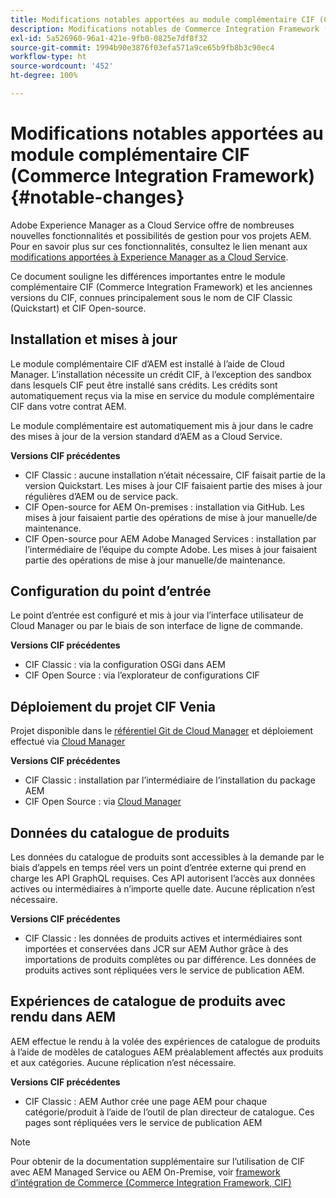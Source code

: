 ```yaml
---
title: Modifications notables apportées au module complémentaire CIF (Commerce Integration Framework)
description: Modifications notables de Commerce Integration Framework (CIF) par rapport aux anciennes versions de CIF.
exl-id: 5a526960-96a1-421e-9fb0-0825e7df8f32
source-git-commit: 1994b90e3876f03efa571a9ce65b9fb8b3c90ec4
workflow-type: ht
source-wordcount: '452'
ht-degree: 100%

---
```


# Modifications notables apportées au module complémentaire CIF (Commerce Integration Framework){#notable-changes}

Adobe Experience Manager as a Cloud Service offre de nombreuses nouvelles fonctionnalités et possibilités de gestion pour vos projets AEM. Pour en savoir plus sur ces fonctionnalités, consultez le lien menant aux [modifications apportées à Experience Manager as a Cloud Service](/help/release-notes/aem-cloud-changes.md).

Ce document souligne les différences importantes entre le module complémentaire CIF (Commerce Integration Framework) et les anciennes versions du CIF, connues principalement sous le nom de CIF Classic (Quickstart) et CIF Open-source.

## Installation et mises à jour

Le module complémentaire CIF d’AEM est installé à l’aide de Cloud Manager. L’installation nécessite un crédit CIF, à l’exception des sandbox dans lesquels CIF peut être installé sans crédits. Les crédits sont automatiquement reçus via la mise en service du module complémentaire CIF dans votre contrat AEM.

Le module complémentaire est automatiquement mis à jour dans le cadre des mises à jour de la version standard d’AEM as a Cloud Service.

**Versions CIF précédentes**

* CIF Classic : aucune installation n’était nécessaire, CIF faisait partie de la version Quickstart. Les mises à jour CIF faisaient partie des mises à jour régulières d’AEM ou de service pack.
* CIF Open-source for AEM On-premises : installation via GitHub. Les mises à jour faisaient partie des opérations de mise à jour manuelle/de maintenance.
* CIF Open-source pour AEM Adobe Managed Services : installation par l’intermédiaire de l’équipe du compte Adobe. Les mises à jour faisaient partie des opérations de mise à jour manuelle/de maintenance.

## Configuration du point d’entrée

Le point d’entrée est configuré et mis à jour via l’interface utilisateur de Cloud Manager ou par le biais de son interface de ligne de commande.

**Versions CIF précédentes**

* CIF Classic : via la configuration OSGi dans AEM
* CIF Open Source : via l’explorateur de configurations CIF

## Déploiement du projet CIF Venia

Projet disponible dans le [référentiel Git de Cloud Manager](https://experienceleague.adobe.com/docs/experience-manager-cloud-service/content/implementing/using-cloud-manager/managing-code/integrating-with-git.html?lang=fr) et déploiement effectué via [Cloud Manager](https://experienceleague.adobe.com/docs/experience-manager-cloud-service/content/implementing/deploying/overview.html?lang=fr)

**Versions CIF précédentes**

* CIF Classic : installation par l’intermédiaire de l’installation du package AEM
* CIF Open Source : via [Cloud Manager](https://experienceleague.adobe.com/docs/experience-manager-cloud-manager/content/introduction.html?lang=fr)

## Données du catalogue de produits

Les données du catalogue de produits sont accessibles à la demande par le biais d’appels en temps réel vers un point d’entrée externe qui prend en charge les API GraphQL requises. Ces API autorisent l’accès aux données actives ou intermédiaires à n’importe quelle date. Aucune réplication n’est nécessaire.

**Versions CIF précédentes**

* CIF Classic : les données de produits actives et intermédiaires sont importées et conservées dans JCR sur AEM Author grâce à des importations de produits complètes ou par différence. Les données de produits actives sont répliquées vers le service de publication AEM.

## Expériences de catalogue de produits avec rendu dans AEM

AEM effectue le rendu à la volée des expériences de catalogue de produits à l’aide de modèles de catalogues AEM préalablement affectés aux produits et aux catégories. Aucune réplication n’est nécessaire.

**Versions CIF précédentes**

* CIF Classic : AEM Author crée une page AEM pour chaque catégorie/produit à l’aide de l’outil de plan directeur de catalogue. Ces pages sont répliquées vers le service de publication AEM

>[!NOTE]
>
>Pour obtenir de la documentation supplémentaire sur l’utilisation de CIF avec AEM Managed Service ou AEM On-Premise, voir [framework d’intégration de Commerce (Commerce Integration Framework, CIF)](https://www.adobe.io/apis/experiencecloud/commerce-integration-framework/getting-started.html)
